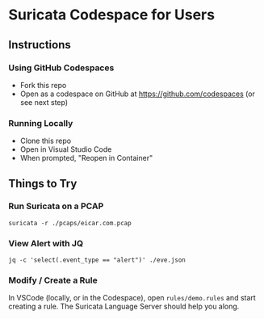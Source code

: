 # Suricata Codespace for Users

## Instructions

### Using GitHub Codespaces

- Fork this repo
- Open as a codespace on GitHub at https://github.com/codespaces (or see next step)

### Running Locally

- Clone this repo
- Open in Visual Studio Code
- When prompted, "Reopen in Container"

## Things to Try

### Run Suricata on a PCAP

```
suricata -r ./pcaps/eicar.com.pcap
```

### View Alert with JQ

```
jq -c 'select(.event_type == "alert")' ./eve.json
```

### Modify / Create a Rule

In VSCode (locally, or in the Codespace), open `rules/demo.rules` and start
creating a rule. The Suricata Language Server should help you along.
